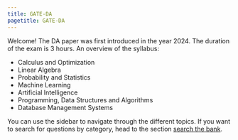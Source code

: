 ```yaml
---
title: GATE-DA
pagetitle: GATE-DA
---
```


Welcome! The DA paper was first introduced in the year 2024. The duration of the exam is $3$ hours. An overview of the syllabus:

- Calculus and Optimization
- Linear Algebra
- Probability and Statistics
- Machine Learning
- Artificial Intelligence
- Programming, Data Structures and Algorithms
- Database Management Systems

You can use the sidebar to navigate through the different topics. If you want to search for questions by category, head to the section [search the bank](search_bank.md).